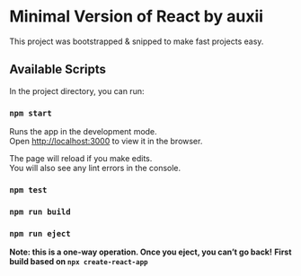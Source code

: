 # Minimal Version of React by auxii

This project was bootstrapped & snipped to make fast projects easy.

## Available Scripts

In the project directory, you can run:

### `npm start`

Runs the app in the development mode.\
Open [http://localhost:3000](http://localhost:3000) to view it in the browser.

The page will reload if you make edits.\
You will also see any lint errors in the console.

### `npm test`

### `npm run build`

### `npm run eject`

**Note: this is a one-way operation. Once you eject, you can’t go back!**
**First build based on `npx create-react-app`**